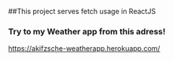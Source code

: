 ##This project serves fetch usage in ReactJS

### Try to my Weather app from this adress!

https://akifzsche-weatherapp.herokuapp.com/

